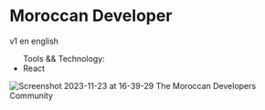 # Moroccan Developer 
v1 en english 
<ul>
  <span>Tools && Technology: </span>
  <li>React</li>
</ul>


![Screenshot 2023-11-23 at 16-39-29 The Moroccan Developers Community](https://github.com/kendali/md-app/assets/71265835/1d80837b-a7ba-4221-a77d-76d1ed37aca8)
